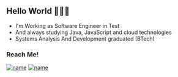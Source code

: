 ## Hello World 👋:technologist:


- I'm Working as Software Engineer in Test  
- And always studying Java, JavaScript and cloud technologies
- Systems Analysis And Development graduated (BTech)

### Reach Me!
[![name](https://img.shields.io/badge/LinkedIn-0077B5?style=for-the-badge&logo=linkedin&logoColor=white)](https://www.linkedin.com/in/joaogrbm/)
[![name](https://img.shields.io/badge/Gmail-D14836?style=for-the-badge&logo=gmail&logoColor=white)](mailto:joaogrbm@gmail.com)
